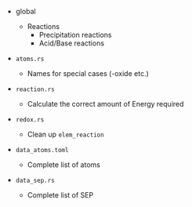 - global
  - Reactions
    * Precipitation reactions
    * Acid/Base reactions


- `atoms.rs`
  * Names for special cases (-oxide etc.)

- `reaction.rs`
  * Calculate the correct amount of Energy required

- `redox.rs`
  * Clean up `elem_reaction`

- `data_atoms.toml`
  * Complete list of atoms

- `data_sep.rs`
  * Complete list of SEP
